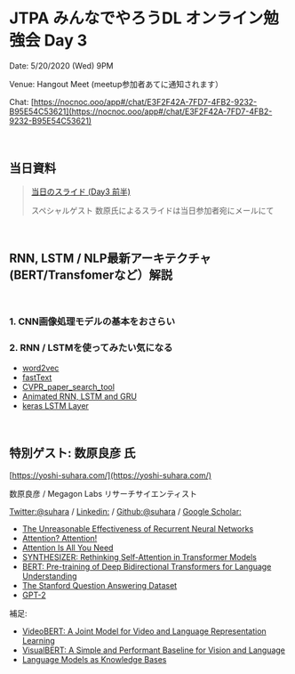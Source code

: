 # JTPA みんなでやろうDL オンライン勉強会 Day 3

Date: 5/20/2020 (Wed) 9PM

Venue: Hangout Meet (meetup参加者あてに通知されます）

Chat: [https://nocnoc.ooo/app#/chat/E3F2F42A-7FD7-4FB2-9232-B95E54C53621](https://nocnoc.ooo/app#/chat/E3F2F42A-7FD7-4FB2-9232-B95E54C53621)

<br>

## 当日資料

> [当日のスライド (Day3 前半)](https://docs.google.com/presentation/d/1LCMVEfYYajOMr_W4iQUvkIvZ43f5cce5Mwvjyo5r1po/edit?usp=sharing)
>
> スペシャルゲスト 数原氏によるスライドは当日参加者宛にメールにて

<br>
  
## RNN, LSTM / NLP最新アーキテクチャ (BERT/Transfomerなど）解説

<br>

### 1. CNN画像処理モデルの基本をおさらい


### 2. RNN / LSTMを使ってみたい気になる

* [word2vec](https://radimrehurek.com/gensim/models/word2vec.html)
* [fastText](https://fasttext.cc/)
* [CVPR_paper_search_tool](https://github.com/jiny2001/CVPR_paper_search_tool)
* [Animated RNN, LSTM and GRU](https://towardsdatascience.com/animated-rnn-lstm-and-gru-ef124d06cf45)
* [keras LSTM Layer](https://www.tensorflow.org/api_docs/python/tf/keras/layers/LSTM)

<BR>
  
## 特別ゲスト: 数原良彦 氏 
[https://yoshi-suhara.com/](https://yoshi-suhara.com/) 

数原良彦 / Megagon Labs リサーチサイエンティスト

[Twitter:@suhara](https://twitter.com/suhara) / [Linkedin:](https://www.linkedin.com/in/yoshi-suhara/) / [Github:@suhara](https://github.com/suhara) / [Google Scholar:](https://scholar.google.com/citations?user=tjWt_1MAAAAJ&hl=en)

* [The Unreasonable Effectiveness of Recurrent Neural Networks](http://karpathy.github.io/2015/05/21/rnn-effectiveness/)
* [Attention? Attention!](https://lilianweng.github.io/lil-log/2018/06/24/attention-attention.html)
* [Attention Is All You Need](https://arxiv.org/abs/1706.03762)
* [SYNTHESIZER: Rethinking Self-Attention in Transformer Models](https://arxiv.org/abs/2005.00743)
* [BERT: Pre-training of Deep Bidirectional Transformers for Language Understanding](https://arxiv.org/abs/1810.04805)
* [The Stanford Question Answering Dataset](https://rajpurkar.github.io/SQuAD-explorer/)
* [GPT-2](https://openai.com/blog/better-language-models/)

補足:
* [VideoBERT: A Joint Model for Video and Language Representation Learning](https://arxiv.org/abs/1904.01766)
* [VisualBERT: A Simple and Performant Baseline for Vision and Language](https://arxiv.org/abs/1908.03557)
* [Language Models as Knowledge Bases](https://arxiv.org/abs/1909.01066)

